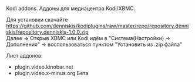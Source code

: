 Kodi addons.
Аддоны для медиацентра Kodi/XBMC.

Для установки скачайте https://github.com/denniskis/kodiplugins/raw/master/repo/repository.denniskis/repository.denniskis-1.0.0.zip  
Далее =>
Открыв XBMC или Kodi идём в "Система(Настройки) -> Дополнения" -> воспользоваться пунктом "Установить из .zip файла" 

Лист аддонов:
- plugin.video.kinobar.net
- plugin.video.x-minus.org Бета

